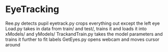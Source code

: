 # EyeTracking

Ree.py detects pupil
eyetrack.py crops everything out except the left eye
Load.py takes in data from train/ and test/, trains it and loads it into xModels/ and yModels/
TrackandTrain.py takes the model parameters and trains it further to fit labels
GetEyes.py opens webcam and moves cursor around

